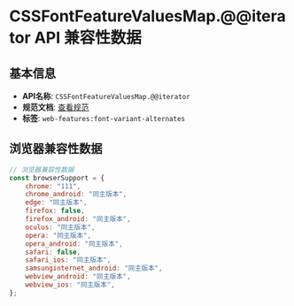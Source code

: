 # CSSFontFeatureValuesMap.@@iterator API 兼容性数据

## 基本信息

- **API名称**: `CSSFontFeatureValuesMap.@@iterator`
- **规范文档**: [查看规范](https://drafts.csswg.org/css-fonts/#cssfontfeaturevaluesmap)
- **标签**: `web-features:font-variant-alternates`

## 浏览器兼容性数据

```javascript
// 浏览器兼容性数据
const browserSupport = {
    chrome: "111",
    chrome_android: "同主版本",
    edge: "同主版本",
    firefox: false,
    firefox_android: "同主版本",
    oculus: "同主版本",
    opera: "同主版本",
    opera_android: "同主版本",
    safari: false,
    safari_ios: "同主版本",
    samsunginternet_android: "同主版本",
    webview_android: "同主版本",
    webview_ios: "同主版本",
};

```


